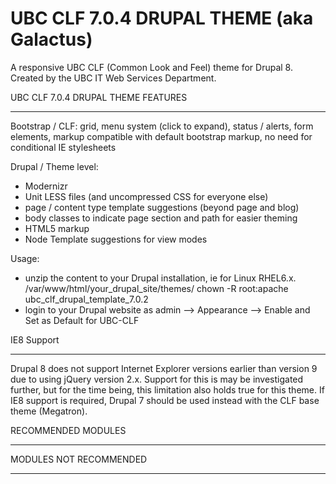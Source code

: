 UBC CLF 7.0.4 DRUPAL THEME (aka Galactus)
=======================================

A responsive UBC CLF (Common Look and Feel) theme for Drupal 8. Created by the UBC IT Web Services Department.


UBC CLF 7.0.4 DRUPAL THEME FEATURES
_________________

Bootstrap / CLF:
grid, menu system (click to expand), status / alerts, form elements, markup compatible with default bootstrap markup, no need for conditional IE stylesheets

Drupal / Theme level:
- Modernizr
- Unit LESS files (and uncompressed CSS for everyone else)
- page / content type template suggestions (beyond page and blog)
- body classes to indicate page section and path for easier theming
- HTML5 markup
- Node Template suggestions for view modes

Usage:
 - unzip the content to your Drupal installation, ie for Linux RHEL6.x.
/var/www/html/your_drupal_site/themes/
chown -R root:apache ubc_clf_drupal_template_7.0.2
- login to your Drupal website as admin --> Appearance --> Enable and Set as Default for UBC-CLF

IE8 Support
_________________
Drupal 8 does not support Internet Explorer versions earlier than version 9 due to using jQuery version 2.x. Support for this is may be investigated further, but for the time being, this limitation also holds true for this theme. If IE8 support is required, Drupal 7 should be used instead with the CLF base theme (Megatron).

RECOMMENDED MODULES
___________________




MODULES NOT RECOMMENDED
_______________________


